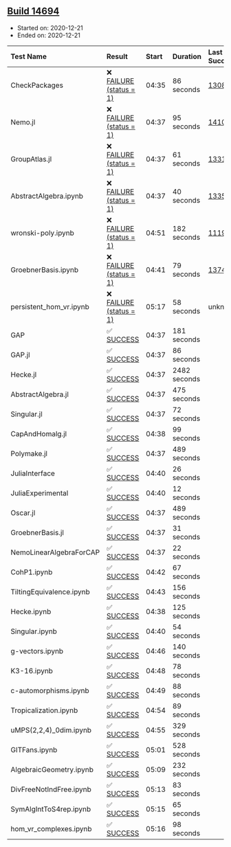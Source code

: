 ## [Build 14694](https://oscarci.mathematik.uni-kl.de/job/oscar/14694/)

* Started on: 2020-12-21
* Ended on: 2020-12-21

| Test Name    | Result | Start | Duration | Last Success | First Failure |
|:-------------|:-------|:------|:---------|:-------------|:--------------|
| CheckPackages | ❌ [FAILURE (status = 1)](https://oscarci.mathematik.uni-kl.de/job/oscar/14694/artifact/logs/build-14694/CheckPackages.log) | 04:35 | 86 seconds | [13085](https://oscarci.mathematik.uni-kl.de/job/oscar/13085/) | [13086](https://oscarci.mathematik.uni-kl.de/job/oscar/13086/) |
| Nemo.jl | ❌ [FAILURE (status = 1)](https://oscarci.mathematik.uni-kl.de/job/oscar/14694/artifact/logs/build-14694/Nemo.jl.log) | 04:37 | 95 seconds | [14101](https://oscarci.mathematik.uni-kl.de/job/oscar/14101/) | [14102](https://oscarci.mathematik.uni-kl.de/job/oscar/14102/) |
| GroupAtlas.jl | ❌ [FAILURE (status = 1)](https://oscarci.mathematik.uni-kl.de/job/oscar/14694/artifact/logs/build-14694/GroupAtlas.jl.log) | 04:37 | 61 seconds | [13311](https://oscarci.mathematik.uni-kl.de/job/oscar/13311/) | [13312](https://oscarci.mathematik.uni-kl.de/job/oscar/13312/) |
| AbstractAlgebra.ipynb | ❌ [FAILURE (status = 1)](https://oscarci.mathematik.uni-kl.de/job/oscar/14694/artifact/logs/build-14694/AbstractAlgebra.ipynb.log) | 04:37 | 40 seconds | [13355](https://oscarci.mathematik.uni-kl.de/job/oscar/13355/) | [13356](https://oscarci.mathematik.uni-kl.de/job/oscar/13356/) |
| wronski-poly.ipynb | ❌ [FAILURE (status = 1)](https://oscarci.mathematik.uni-kl.de/job/oscar/14694/artifact/logs/build-14694/wronski-poly.ipynb.log) | 04:51 | 182 seconds | [11192](https://oscarci.mathematik.uni-kl.de/job/oscar/11192/) | [11193](https://oscarci.mathematik.uni-kl.de/job/oscar/11193/) |
| GroebnerBasis.ipynb | ❌ [FAILURE (status = 1)](https://oscarci.mathematik.uni-kl.de/job/oscar/14694/artifact/logs/build-14694/GroebnerBasis.ipynb.log) | 04:41 | 79 seconds | [13748](https://oscarci.mathematik.uni-kl.de/job/oscar/13748/) | [13749](https://oscarci.mathematik.uni-kl.de/job/oscar/13749/) |
| persistent_hom_vr.ipynb | ❌ [FAILURE (status = 1)](https://oscarci.mathematik.uni-kl.de/job/oscar/14694/artifact/logs/build-14694/persistent_hom_vr.ipynb.log) | 05:17 | 58 seconds | unknown | unknown |
| GAP | ✅ [SUCCESS](https://oscarci.mathematik.uni-kl.de/job/oscar/14694/artifact/logs/build-14694/GAP.log) | 04:37 | 181 seconds |  |  |
| GAP.jl | ✅ [SUCCESS](https://oscarci.mathematik.uni-kl.de/job/oscar/14694/artifact/logs/build-14694/GAP.jl.log) | 04:37 | 86 seconds |  |  |
| Hecke.jl | ✅ [SUCCESS](https://oscarci.mathematik.uni-kl.de/job/oscar/14694/artifact/logs/build-14694/Hecke.jl.log) | 04:37 | 2482 seconds |  |  |
| AbstractAlgebra.jl | ✅ [SUCCESS](https://oscarci.mathematik.uni-kl.de/job/oscar/14694/artifact/logs/build-14694/AbstractAlgebra.jl.log) | 04:37 | 475 seconds |  |  |
| Singular.jl | ✅ [SUCCESS](https://oscarci.mathematik.uni-kl.de/job/oscar/14694/artifact/logs/build-14694/Singular.jl.log) | 04:37 | 72 seconds |  |  |
| CapAndHomalg.jl | ✅ [SUCCESS](https://oscarci.mathematik.uni-kl.de/job/oscar/14694/artifact/logs/build-14694/CapAndHomalg.jl.log) | 04:38 | 99 seconds |  |  |
| Polymake.jl | ✅ [SUCCESS](https://oscarci.mathematik.uni-kl.de/job/oscar/14694/artifact/logs/build-14694/Polymake.jl.log) | 04:37 | 489 seconds |  |  |
| JuliaInterface | ✅ [SUCCESS](https://oscarci.mathematik.uni-kl.de/job/oscar/14694/artifact/logs/build-14694/JuliaInterface.log) | 04:40 | 26 seconds |  |  |
| JuliaExperimental | ✅ [SUCCESS](https://oscarci.mathematik.uni-kl.de/job/oscar/14694/artifact/logs/build-14694/JuliaExperimental.log) | 04:40 | 12 seconds |  |  |
| Oscar.jl | ✅ [SUCCESS](https://oscarci.mathematik.uni-kl.de/job/oscar/14694/artifact/logs/build-14694/Oscar.jl.log) | 04:37 | 489 seconds |  |  |
| GroebnerBasis.jl | ✅ [SUCCESS](https://oscarci.mathematik.uni-kl.de/job/oscar/14694/artifact/logs/build-14694/GroebnerBasis.jl.log) | 04:37 | 31 seconds |  |  |
| NemoLinearAlgebraForCAP | ✅ [SUCCESS](https://oscarci.mathematik.uni-kl.de/job/oscar/14694/artifact/logs/build-14694/NemoLinearAlgebraForCAP.log) | 04:37 | 22 seconds |  |  |
| CohP1.ipynb | ✅ [SUCCESS](https://oscarci.mathematik.uni-kl.de/job/oscar/14694/artifact/logs/build-14694/CohP1.ipynb.log) | 04:42 | 67 seconds |  |  |
| TiltingEquivalence.ipynb | ✅ [SUCCESS](https://oscarci.mathematik.uni-kl.de/job/oscar/14694/artifact/logs/build-14694/TiltingEquivalence.ipynb.log) | 04:43 | 156 seconds |  |  |
| Hecke.ipynb | ✅ [SUCCESS](https://oscarci.mathematik.uni-kl.de/job/oscar/14694/artifact/logs/build-14694/Hecke.ipynb.log) | 04:38 | 125 seconds |  |  |
| Singular.ipynb | ✅ [SUCCESS](https://oscarci.mathematik.uni-kl.de/job/oscar/14694/artifact/logs/build-14694/Singular.ipynb.log) | 04:40 | 54 seconds |  |  |
| g-vectors.ipynb | ✅ [SUCCESS](https://oscarci.mathematik.uni-kl.de/job/oscar/14694/artifact/logs/build-14694/g-vectors.ipynb.log) | 04:46 | 140 seconds |  |  |
| K3-16.ipynb | ✅ [SUCCESS](https://oscarci.mathematik.uni-kl.de/job/oscar/14694/artifact/logs/build-14694/K3-16.ipynb.log) | 04:48 | 78 seconds |  |  |
| c-automorphisms.ipynb | ✅ [SUCCESS](https://oscarci.mathematik.uni-kl.de/job/oscar/14694/artifact/logs/build-14694/c-automorphisms.ipynb.log) | 04:49 | 88 seconds |  |  |
| Tropicalization.ipynb | ✅ [SUCCESS](https://oscarci.mathematik.uni-kl.de/job/oscar/14694/artifact/logs/build-14694/Tropicalization.ipynb.log) | 04:54 | 89 seconds |  |  |
| uMPS(2,2,4)_0dim.ipynb | ✅ [SUCCESS](https://oscarci.mathematik.uni-kl.de/job/oscar/14694/artifact/logs/build-14694/uMPS-2-2-4-_0dim.ipynb.log) | 04:55 | 329 seconds |  |  |
| GITFans.ipynb | ✅ [SUCCESS](https://oscarci.mathematik.uni-kl.de/job/oscar/14694/artifact/logs/build-14694/GITFans.ipynb.log) | 05:01 | 528 seconds |  |  |
| AlgebraicGeometry.ipynb | ✅ [SUCCESS](https://oscarci.mathematik.uni-kl.de/job/oscar/14694/artifact/logs/build-14694/AlgebraicGeometry.ipynb.log) | 05:09 | 232 seconds |  |  |
| DivFreeNotIndFree.ipynb | ✅ [SUCCESS](https://oscarci.mathematik.uni-kl.de/job/oscar/14694/artifact/logs/build-14694/DivFreeNotIndFree.ipynb.log) | 05:13 | 83 seconds |  |  |
| SymAlgIntToS4rep.ipynb | ✅ [SUCCESS](https://oscarci.mathematik.uni-kl.de/job/oscar/14694/artifact/logs/build-14694/SymAlgIntToS4rep.ipynb.log) | 05:15 | 65 seconds |  |  |
| hom_vr_complexes.ipynb | ✅ [SUCCESS](https://oscarci.mathematik.uni-kl.de/job/oscar/14694/artifact/logs/build-14694/hom_vr_complexes.ipynb.log) | 05:16 | 98 seconds |  |  |
